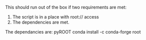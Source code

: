 This should run out of the box if two requirements are met:
1) The script is in a place with root:// access
2) The dependencies are met.

The dependancies are:
pyROOT
conda install -c conda-forge root
